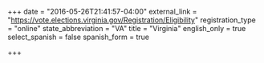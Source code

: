 +++
date = "2016-05-26T21:41:57-04:00"
external_link = "https://vote.elections.virginia.gov/Registration/Eligibility"
registration_type = "online"
state_abbreviation = "VA"
title = "Virginia"
english_only = true
select_spanish = false
spanish_form = true

+++
